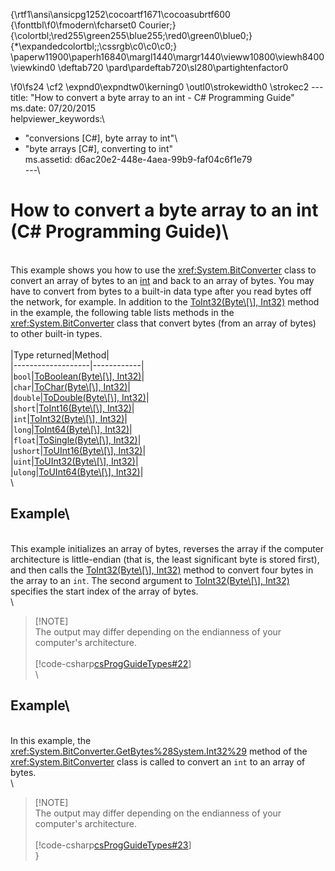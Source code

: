 {\rtf1\ansi\ansicpg1252\cocoartf1671\cocoasubrtf600
{\fonttbl\f0\fmodern\fcharset0 Courier;}
{\colortbl;\red255\green255\blue255;\red0\green0\blue0;}
{\*\expandedcolortbl;;\cssrgb\c0\c0\c0;}
\paperw11900\paperh16840\margl1440\margr1440\vieww10800\viewh8400\viewkind0
\deftab720
\pard\pardeftab720\sl280\partightenfactor0

\f0\fs24 \cf2 \expnd0\expndtw0\kerning0
\outl0\strokewidth0 \strokec2 ---\
title: "How to convert a byte array to an int - C# Programming Guide"\
ms.date: 07/20/2015\
helpviewer_keywords:\
  - "conversions [C#], byte array to int"\
  - "byte arrays [C#], converting to int"\
ms.assetid: d6ac20e2-448e-4aea-99b9-faf04c6f1e79\
---\
# How to convert a byte array to an int (C# Programming Guide)\
\
This example shows you how to use the <xref:System.BitConverter> class to convert an array of bytes to an [int](../../language-reference/builtin-types/integral-numeric-types.md) and back to an array of bytes. You may have to convert from bytes to a built-in data type after you read bytes off the network, for example. In addition to the [ToInt32(Byte\\[\\], Int32)](xref:System.BitConverter.ToInt32(System.Byte[],System.Int32)) method in the example, the following table lists methods in the <xref:System.BitConverter> class that convert bytes (from an array of bytes) to other built-in types.\
\
|Type returned|Method|\
|-------------------|------------|\
|`bool`|[ToBoolean(Byte\\[\\], Int32)](xref:System.BitConverter.ToBoolean(System.Byte[],System.Int32))|\
|`char`|[ToChar(Byte\\[\\], Int32)](xref:System.BitConverter.ToChar(System.Byte[],System.Int32))|\
|`double`|[ToDouble(Byte\\[\\], Int32)](xref:System.BitConverter.ToDouble(System.Byte[],System.Int32))|\
|`short`|[ToInt16(Byte\\[\\], Int32)](xref:System.BitConverter.ToInt16(System.Byte[],System.Int32))|\
|`int`|[ToInt32(Byte\\[\\], Int32)](xref:System.BitConverter.ToInt32(System.Byte[],System.Int32))|\
|`long`|[ToInt64(Byte\\[\\], Int32)](xref:System.BitConverter.ToInt64(System.Byte[],System.Int32))|\
|`float`|[ToSingle(Byte\\[\\], Int32)](xref:System.BitConverter.ToSingle(System.Byte[],System.Int32))|\
|`ushort`|[ToUInt16(Byte\\[\\], Int32)](xref:System.BitConverter.ToUInt16(System.Byte[],System.Int32))|\
|`uint`|[ToUInt32(Byte\\[\\], Int32)](xref:System.BitConverter.ToUInt32(System.Byte[],System.Int32))|\
|`ulong`|[ToUInt64(Byte\\[\\], Int32)](xref:System.BitConverter.ToUInt64(System.Byte[],System.Int32))|\
\
## Example\
\
This example initializes an array of bytes, reverses the array if the computer architecture is little-endian (that is, the least significant byte is stored first), and then calls the [ToInt32(Byte\\[\\], Int32)](xref:System.BitConverter.ToInt32(System.Byte[],System.Int32)) method to convert four bytes in the array to an `int`. The second argument to [ToInt32(Byte\\[\\], Int32)](xref:System.BitConverter.ToInt32(System.Byte[],System.Int32)) specifies the start index of the array of bytes.\
\
> [!NOTE]\
> The output may differ depending on the endianness of your computer's architecture.\
\
[!code-csharp[csProgGuideTypes#22](~/samples/snippets/csharp/VS_Snippets_VBCSharp/CsProgGuideTypes/CS/Class1.cs#22)]\
\
## Example\
\
In this example, the <xref:System.BitConverter.GetBytes%28System.Int32%29> method of the <xref:System.BitConverter> class is called to convert an `int` to an array of bytes.\
\
> [!NOTE]\
> The output may differ depending on the endianness of your computer's architecture.\
\
[!code-csharp[csProgGuideTypes#23](~/samples/snippets/csharp/VS_Snippets_VBCSharp/CsProgGuideTypes/CS/Class1.cs#23)]\
}